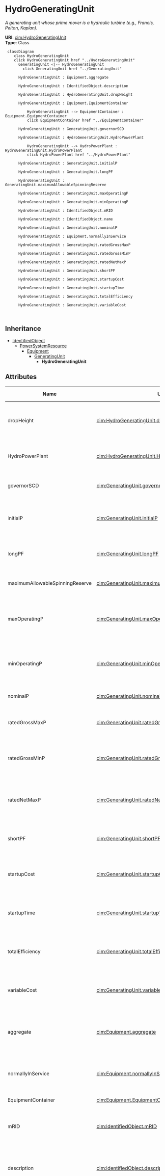 # HydroGeneratingUnit


_A generating unit whose prime mover is a hydraulic turbine (e.g., Francis, Pelton, Kaplan)._





**URI**: [cim:HydroGeneratingUnit](http://iec.ch/TC57/CIM100#HydroGeneratingUnit)<br />
**Type**: Class




```mermaid
 classDiagram
    class HydroGeneratingUnit
    click HydroGeneratingUnit href "../HydroGeneratingUnit"
      GeneratingUnit <|-- HydroGeneratingUnit
        click GeneratingUnit href "../GeneratingUnit"
      
      HydroGeneratingUnit : Equipment.aggregate
        
      HydroGeneratingUnit : IdentifiedObject.description
        
      HydroGeneratingUnit : HydroGeneratingUnit.dropHeight
        
      HydroGeneratingUnit : Equipment.EquipmentContainer
        
          HydroGeneratingUnit --> EquipmentContainer : Equipment.EquipmentContainer
          click EquipmentContainer href "../EquipmentContainer"
        
      HydroGeneratingUnit : GeneratingUnit.governorSCD
        
      HydroGeneratingUnit : HydroGeneratingUnit.HydroPowerPlant
        
          HydroGeneratingUnit --> HydroPowerPlant : HydroGeneratingUnit.HydroPowerPlant
          click HydroPowerPlant href "../HydroPowerPlant"
        
      HydroGeneratingUnit : GeneratingUnit.initialP
        
      HydroGeneratingUnit : GeneratingUnit.longPF
        
      HydroGeneratingUnit : GeneratingUnit.maximumAllowableSpinningReserve
        
      HydroGeneratingUnit : GeneratingUnit.maxOperatingP
        
      HydroGeneratingUnit : GeneratingUnit.minOperatingP
        
      HydroGeneratingUnit : IdentifiedObject.mRID
        
      HydroGeneratingUnit : IdentifiedObject.name
        
      HydroGeneratingUnit : GeneratingUnit.nominalP
        
      HydroGeneratingUnit : Equipment.normallyInService
        
      HydroGeneratingUnit : GeneratingUnit.ratedGrossMaxP
        
      HydroGeneratingUnit : GeneratingUnit.ratedGrossMinP
        
      HydroGeneratingUnit : GeneratingUnit.ratedNetMaxP
        
      HydroGeneratingUnit : GeneratingUnit.shortPF
        
      HydroGeneratingUnit : GeneratingUnit.startupCost
        
      HydroGeneratingUnit : GeneratingUnit.startupTime
        
      HydroGeneratingUnit : GeneratingUnit.totalEfficiency
        
      HydroGeneratingUnit : GeneratingUnit.variableCost
        
      
```





## Inheritance
* [IdentifiedObject](IdentifiedObject.md)
    * [PowerSystemResource](PowerSystemResource.md)
        * [Equipment](Equipment.md)
            * [GeneratingUnit](GeneratingUnit.md)
                * **HydroGeneratingUnit**



## Attributes


| Name | URI | Cardinality and Range | Description | Inheritance |
| ---  | --- | --- | --- | --- |
| dropHeight | [cim:HydroGeneratingUnit.dropHeight](http://iec.ch/TC57/CIM100#HydroGeneratingUnit.dropHeight) | 0..1 <br />  [Length](Length.md)  | The height water drops from the reservoir mid-point to the turbine | direct |
| HydroPowerPlant | [cim:HydroGeneratingUnit.HydroPowerPlant](http://iec.ch/TC57/CIM100#HydroGeneratingUnit.HydroPowerPlant) | 0..1 <br />  [HydroPowerPlant](HydroPowerPlant.md)  | The hydro generating unit belongs to a hydro power plant | direct |
| governorSCD | [cim:GeneratingUnit.governorSCD](http://iec.ch/TC57/CIM100#GeneratingUnit.governorSCD) | 0..1 <br />  [PerCent](PerCent.md)  | Governor Speed Changer Droop | [GeneratingUnit](GeneratingUnit.md) |
| initialP | [cim:GeneratingUnit.initialP](http://iec.ch/TC57/CIM100#GeneratingUnit.initialP) | 1 <br />  [ActivePower](ActivePower.md)  | Default initial active power  which is used to store a powerflow result for t... | [GeneratingUnit](GeneratingUnit.md) |
| longPF | [cim:GeneratingUnit.longPF](http://iec.ch/TC57/CIM100#GeneratingUnit.longPF) | 0..1 <br />  float  | Generating unit long term economic participation factor | [GeneratingUnit](GeneratingUnit.md) |
| maximumAllowableSpinningReserve | [cim:GeneratingUnit.maximumAllowableSpinningReserve](http://iec.ch/TC57/CIM100#GeneratingUnit.maximumAllowableSpinningReserve) | 0..1 <br />  [ActivePower](ActivePower.md)  | Maximum allowable spinning reserve | [GeneratingUnit](GeneratingUnit.md) |
| maxOperatingP | [cim:GeneratingUnit.maxOperatingP](http://iec.ch/TC57/CIM100#GeneratingUnit.maxOperatingP) | 1 <br />  [ActivePower](ActivePower.md)  | This is the maximum operating active power limit the dispatcher can enter for... | [GeneratingUnit](GeneratingUnit.md) |
| minOperatingP | [cim:GeneratingUnit.minOperatingP](http://iec.ch/TC57/CIM100#GeneratingUnit.minOperatingP) | 1 <br />  [ActivePower](ActivePower.md)  | This is the minimum operating active power limit the dispatcher can enter for... | [GeneratingUnit](GeneratingUnit.md) |
| nominalP | [cim:GeneratingUnit.nominalP](http://iec.ch/TC57/CIM100#GeneratingUnit.nominalP) | 0..1 <br />  [ActivePower](ActivePower.md)  | The nominal power of the generating unit | [GeneratingUnit](GeneratingUnit.md) |
| ratedGrossMaxP | [cim:GeneratingUnit.ratedGrossMaxP](http://iec.ch/TC57/CIM100#GeneratingUnit.ratedGrossMaxP) | 0..1 <br />  [ActivePower](ActivePower.md)  | The unit's gross rated maximum capacity (book value) | [GeneratingUnit](GeneratingUnit.md) |
| ratedGrossMinP | [cim:GeneratingUnit.ratedGrossMinP](http://iec.ch/TC57/CIM100#GeneratingUnit.ratedGrossMinP) | 0..1 <br />  [ActivePower](ActivePower.md)  | The gross rated minimum generation level which the unit can safely operate at... | [GeneratingUnit](GeneratingUnit.md) |
| ratedNetMaxP | [cim:GeneratingUnit.ratedNetMaxP](http://iec.ch/TC57/CIM100#GeneratingUnit.ratedNetMaxP) | 0..1 <br />  [ActivePower](ActivePower.md)  | The net rated maximum capacity determined by subtracting the auxiliary power ... | [GeneratingUnit](GeneratingUnit.md) |
| shortPF | [cim:GeneratingUnit.shortPF](http://iec.ch/TC57/CIM100#GeneratingUnit.shortPF) | 0..1 <br />  float  | Generating unit short term economic participation factor | [GeneratingUnit](GeneratingUnit.md) |
| startupCost | [cim:GeneratingUnit.startupCost](http://iec.ch/TC57/CIM100#GeneratingUnit.startupCost) | 0..1 <br />  [Money](Money.md)  | The initial startup cost incurred for each start of the GeneratingUnit | [GeneratingUnit](GeneratingUnit.md) |
| startupTime | [cim:GeneratingUnit.startupTime](http://iec.ch/TC57/CIM100#GeneratingUnit.startupTime) | 0..1 <br />  [Seconds](Seconds.md)  | Time it takes to get the unit on-line, from the time that the prime mover mec... | [GeneratingUnit](GeneratingUnit.md) |
| totalEfficiency | [cim:GeneratingUnit.totalEfficiency](http://iec.ch/TC57/CIM100#GeneratingUnit.totalEfficiency) | 0..1 <br />  [PerCent](PerCent.md)  | The efficiency of the unit in converting the fuel into electrical energy | [GeneratingUnit](GeneratingUnit.md) |
| variableCost | [cim:GeneratingUnit.variableCost](http://iec.ch/TC57/CIM100#GeneratingUnit.variableCost) | 0..1 <br />  [Money](Money.md)  | The variable cost component of production per unit of ActivePower | [GeneratingUnit](GeneratingUnit.md) |
| aggregate | [cim:Equipment.aggregate](http://iec.ch/TC57/CIM100#Equipment.aggregate) | 0..1 <br />  boolean  | The aggregate flag provides an alternative way of representing an aggregated ... | [Equipment](Equipment.md) |
| normallyInService | [cim:Equipment.normallyInService](http://iec.ch/TC57/CIM100#Equipment.normallyInService) | 0..1 <br />  boolean  | Specifies the availability of the equipment under normal operating conditions | [Equipment](Equipment.md) |
| EquipmentContainer | [cim:Equipment.EquipmentContainer](http://iec.ch/TC57/CIM100#Equipment.EquipmentContainer) | 0..1 <br />  [EquipmentContainer](EquipmentContainer.md)  | Container of this equipment | [Equipment](Equipment.md) |
| mRID | [cim:IdentifiedObject.mRID](http://iec.ch/TC57/CIM100#IdentifiedObject.mRID) | 1 <br />  string  | Master resource identifier issued by a model authority | [IdentifiedObject](IdentifiedObject.md) |
| description | [cim:IdentifiedObject.description](http://iec.ch/TC57/CIM100#IdentifiedObject.description) | 0..1 <br />  string  | The description is a free human readable text describing or naming the object | [IdentifiedObject](IdentifiedObject.md) |
| name | [cim:IdentifiedObject.name](http://iec.ch/TC57/CIM100#IdentifiedObject.name) | 1 <br />  string  | The name is any free human readable and possibly non unique text naming the o... | [IdentifiedObject](IdentifiedObject.md) |









## Comments

* -  The attributes governorSCD, maximumAllowableSpinningReserve, nominalP, startupCost, and variableCost are not required.

## Identifier and Mapping Information







### Schema Source


* from schema: http://iec.ch/TC57/2020/CPSM-CoreEquipment#





## Mappings

| Mapping Type | Mapped Value |
| ---  | ---  |
| self | cim:HydroGeneratingUnit |
| native | this:HydroGeneratingUnit |




